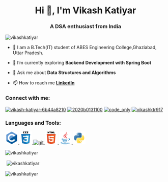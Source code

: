
<h1 align="center">Hi 👋, I'm Vikash Katiyar</h1>
<h3 align="center">A DSA enthusiast from India</h3>

<p align="left"> <img src="https://komarev.com/ghpvc/?username=vikashkatiyar&label=Profile%20views&color=0e75b6&style=flat" alt="vikashkatiyar" /> </p>

- 🔭 I am  a B.Tech(IT) student of ABES Engineering College,Ghaziabad, Uttar Pradesh.

- 🌱 I’m currently exploring **Backend Development with Spring Boot**

- 💬 Ask me about **Data Structures and Algorithms**

- 📫 How to reach me **[LinkedIn](https://www.linkedin.com/in/vikash-katiyar-6b44a8210/)**

<h3 align="left">Connect with me:</h3>
<p align="left">
<a href="https://linkedin.com/in/vikash-katiyar-6b44a8210" target="blank"><img align="center" src="https://raw.githubusercontent.com/rahuldkjain/github-profile-readme-generator/master/src/images/icons/Social/linked-in-alt.svg" alt="vikash-katiyar-6b44a8210" height="30" width="40" /></a>
<a href="https://www.hackerrank.com/2020b0131100" target="blank"><img align="center" src="https://raw.githubusercontent.com/rahuldkjain/github-profile-readme-generator/master/src/images/icons/Social/hackerrank.svg" alt="2020b0131100" height="30" width="40" /></a>
<a href="https://www.leetcode.com/code_only" target="blank"><img align="center" src="https://raw.githubusercontent.com/rahuldkjain/github-profile-readme-generator/master/src/images/icons/Social/leet-code.svg" alt="code_only" height="30" width="40" /></a>
<a href="https://auth.geeksforgeeks.org/user/vikashktr917" target="blank"><img align="center" src="https://raw.githubusercontent.com/rahuldkjain/github-profile-readme-generator/master/src/images/icons/Social/leet-code.svg" alt="vikashktr917" height="30" width="40" /></a>
</p>

<h3 align="left">Languages and Tools:</h3>
<p align="left"> <a href="https://www.cprogramming.com/" target="_blank" rel="noreferrer"> <img src="https://raw.githubusercontent.com/devicons/devicon/master/icons/c/c-original.svg" alt="c" width="40" height="40"/> </a> <a href="https://www.w3schools.com/css/" target="_blank" rel="noreferrer"> <img src="https://raw.githubusercontent.com/devicons/devicon/master/icons/css3/css3-original-wordmark.svg" alt="css3" width="40" height="40"/> </a> <a href="https://git-scm.com/" target="_blank" rel="noreferrer"> <img src="https://www.vectorlogo.zone/logos/git-scm/git-scm-icon.svg" alt="git" width="40" height="40"/> </a> <a href="https://www.w3.org/html/" target="_blank" rel="noreferrer"> <img src="https://raw.githubusercontent.com/devicons/devicon/master/icons/html5/html5-original-wordmark.svg" alt="html5" width="40" height="40"/> </a> <a href="https://www.java.com" target="_blank" rel="noreferrer"> <img src="https://raw.githubusercontent.com/devicons/devicon/master/icons/java/java-original.svg" alt="java" width="40" height="40"/> </a> <a href="https://www.python.org" target="_blank" rel="noreferrer"> <img src="https://raw.githubusercontent.com/devicons/devicon/master/icons/python/python-original.svg" alt="python" width="40" height="40"/> </a> </p>

<p><img align="center" src="https://github-readme-stats.vercel.app/api/top-langs?username=vikashkatiyar&show_icons=true&locale=en&layout=compact" alt="vikashkatiyar" /></p>

<p>&nbsp;<img align="center" src="https://github-readme-stats.vercel.app/api?username=vikashkatiyar&show_icons=true&locale=en" alt="vikashkatiyar" /></p>

<p><img align="center" src="https://github-readme-streak-stats.herokuapp.com/?user=vikashkatiyar&" alt="vikashkatiyar" /></p>
